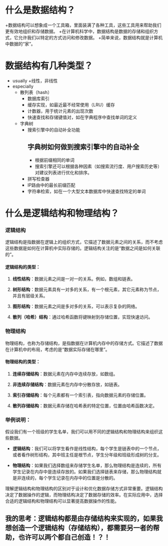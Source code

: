 # 什么是数据结构？
+数据结构可以想象成一个工具箱，里面装满了各种工具，这些工具用来帮助我们更有效地组织和存储数据。
+在计算机科学中，数据结构是数据的存储和组织方式，它允许我们以特定的方式访问和修改数据。
+简单来说，数据结构就是计算机中数据的“家”。

# 数据结构有几种类型？
+ usually
  +线性，非线性
+ especially
  + 散列表（hash）
    + 数据库索引
    + 缓存实现，如最近最不经常使用（LRU）缓存
    + 计数器，用于统计元素的出现次数
    + 快速查找和存储键值对，如在字典程序中查找单词的定义
  + 字典树
    + 搜索引擎中的自动补全功能
      ## 字典树如何做到搜索引擎中的自动补全
      + 根据前缀相同的单词
      + 搜索引擎还可以根据各种因素（如搜索流行度、用户搜索历史等）对建议列表进行优化和排序。
    + 拼写检查器
    + IP路由中的最长前缀匹配
    + 字符串检索，如在一个大型文本数据库中快速查找特定的单词

# 什么是逻辑结构和物理结构？

### 逻辑结构

逻辑结构是指数据在逻辑上的组织方式，它描述了数据元素之间的关系，而不考虑这些数据是如何在计算机中实际存储的。逻辑结构关注的是“数据之间是如何关联的”。

#### 逻辑结构的类型：

1. **线性结构**：数据元素之间是一对一的关系。例如，数组和链表。

2. **树形结构**：数据元素具有一对多的关系，有一个根元素，其它元素称为节点，并且有层级关系。

3. **图形结构**：数据元素之间是多对多的关系，可以表示复杂的网络。

4. **散列（哈希）结构**：通过哈希函数将键映射到存储位置，实现快速访问。

### 物理结构

物理结构，也称为存储结构，是指数据在计算机内存中的存储方式。它描述了数据在计算机中的布局，考虑的是“数据实际存储在哪里”。

#### 物理结构的类型：

1. **连续存储结构**：数据元素在内存中连续存放，如数组。

2. **非连续存储结构**：数据元素在内存中分散存放，如链表。

3. **索引存储结构**：每个元素都有一个索引表，指向数据元素的存储位置。

4. **散列存储结构**：数据元素存储在哈希表的特定位置，位置由哈希函数决定。

### 举例说明：

假设我们有一个班级的学生名单，我们可以用不同的逻辑结构和物理结构来组织这些数据。

+ **逻辑结构**：我们可以将学生看作是线性结构，每个学生是链表中的一个节点，或者看作树形结构，其中班主任是根节点，学生分年级和班级形成树的分支。

+ **物理结构**：如果我们选择数组来存储学生名单，那么物理结构是连续的，所有学生记录在内存中是连续存放的。如果我们选择链表来存储，那么物理结构就是非连续的，每个学生记录在内存中的位置是分散的。

理解逻辑结构和物理结构的区别对于设计和优化数据存储方式非常重要。逻辑结构决定了数据操作的逻辑，而物理结构决定了数据存储的效率。在实际应用中，选择合适的逻辑结构和物理结构可以显著提高数据操作的性能。

## 我的思考：逻辑结构都是由存储结构来实现的，如果我想创造一个逻辑结构（存储结构），都需要另一者的帮助，也许可以两个都自己创造！？！
